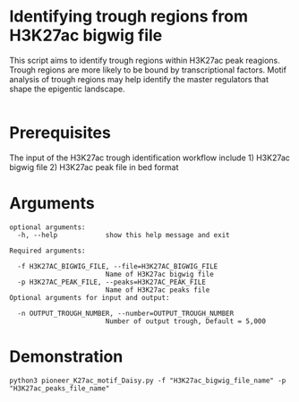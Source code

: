 Identifying trough regions from H3K27ac bigwig file
====================================================================================
This script aims to identify trough regions within H3K27ac peak reagions. Trough regions are more likely to be bound by transcriptional factors. Motif analysis of trough regions may help identify the master regulators that shape the epigentic landscape.
```

```

# Prerequisites #
The input of the H3K27ac trough identification workflow include 1) H3K27ac bigwig file 2) H3K27ac peak file in bed format


# Arguments #
```
optional arguments:
  -h, --help            show this help message and exit

Required arguments:

  -f H3K27AC_BIGWIG_FILE, --file=H3K27AC_BIGWIG_FILE
                        Name of H3K27ac bigwig file
  -p H3K27AC_PEAK_FILE, --peaks=H3K27AC_PEAK_FILE
                        Name of H3K27ac peaks file
Optional arguments for input and output:

  -n OUTPUT_TROUGH_NUMBER, --number=OUTPUT_TROUGH_NUMBER
                        Number of output trough, Default = 5,000
```
 
# Demonstration #

```
python3 pioneer_K27ac_motif_Daisy.py -f "H3K27ac_bigwig_file_name" -p "H3K27ac_peaks_file_name"
```
